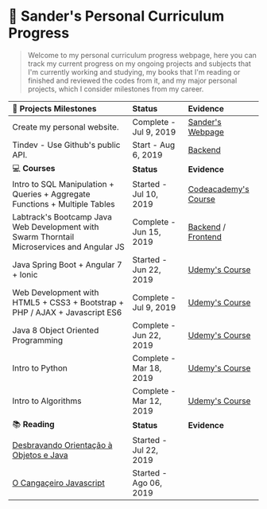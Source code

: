 # :star2: Sander's Personal Curriculum Progress

> Welcome to my personal curriculum progress webpage, here you can track my current progress on my ongoing projects and subjects that I'm currently working and studying, my books that I'm reading or finished and reviewed the codes from it, and my major personal projects, which I consider milestones from my career.

|:gem: **Projects Milestones**                                                                   | **Status**         | **Evidence**     |
| :--------------------------------------------------------------------------------------------- | :-------------------- | :--------------------------------------------------------------------------- |
| Create my personal website.                                                                    | Complete - Jul 9, 2019 | [Sander's Webpage](https://www.sanderdsz.github.io) |
| Tindev - Use Github's public API.                                                              | Start - Aug 6, 2019 | [Backend](https://github.com/sanderdsz/tindev-backend)  |     
|:computer: **Courses**                                                                          | **Status**             | **Evidence** |
| Intro to SQL Manipulation + Queries + Aggregate Functions + Multiple Tables                | Started - Jul 10, 2019 | [Codeacademy's Course](https://www.codecademy.com/users/sanderdosSantosZuchinalli9231834469/achievements) |
| Labtrack's Bootcamp Java Web Development with Swarm Thorntail Microservices and Angular JS| Complete - Jun 15, 2019 | [Backend](https://github.com/sanderdsz/javaweb-backend) / [Frontend](https://github.com/sanderdsz/javaweb-frontend) |
| Java Spring Boot + Angular 7 + Ionic                                                      | Started - Jun 22, 2019 | [Udemy's Course](https://github.com/sanderdsz/ecommercetype1-backend) |
| Web Development with HTML5 + CSS3 + Bootstrap + PHP / AJAX + Javascript ES6               | Complete - Jul 9, 2019 | [Udemy's Course](https://www.udemy.com/certificate/UC-72IPV94X/) |
| Java 8 Object Oriented Programming                                                        | Complete - Jun 22, 2019 | [Udemy's Course](https://github.com/sanderdsz/yard-version-1.0) |
| Intro to Python                                                                           | Complete - Mar 18, 2019 | [Udemy's Course](https://www.udemy.com/certificate/UC-SCZIIOUZ/) |
| Intro to Algorithms                                                                       | Complete - Mar 12, 2019 | [Udemy's Course](https://github.com/sanderdsz/algoritmos-java-basicos) |
|:books: **Reading**                                                                             | **Status**         | **Evidence**     |
| [Desbravando Orientação à Objetos e Java](https://www.casadocodigo.com.br/products/livro-orientacao-objetos-java) | Started - Jul 22, 2019 |    
| [O Cangaçeiro Javascript](https://www.casadocodigo.com.br/products/livro-cangaceiro-javascript) | Started - Ago 06, 2019 | 
